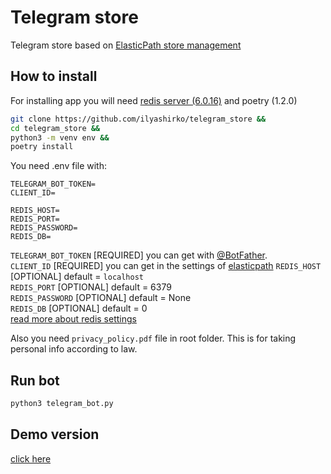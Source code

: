 # Telegram store
Telegram store based on [ElasticPath store management](https://euwest.cm.elasticpath.com/)

## How to install
For installing app you will need [redis server (6.0.16)](https://redis.io/docs/getting-started/installation/) and poetry (1.2.0)
```sh
git clone https://github.com/ilyashirko/telegram_store &&
cd telegram_store &&
python3 -m venv env &&
poetry install
```
You need .env file with:
```
TELEGRAM_BOT_TOKEN=
CLIENT_ID=

REDIS_HOST=
REDIS_PORT=
REDIS_PASSWORD=
REDIS_DB=
```
`TELEGRAM_BOT_TOKEN` [REQUIRED] you can get with [@BotFather](https://t.me/BotFather).  
`CLIENT_ID` [REQUIRED] you can get in the settings of [elasticpath](https://euwest.cm.elasticpath.com/)
`REDIS_HOST` [OPTIONAL] default = `localhost`  
`REDIS_PORT` [OPTIONAL] default = 6379  
`REDIS_PASSWORD` [OPTIONAL] default = None  
`REDIS_DB` [OPTIONAL] default = 0  
[read more about redis settings](https://developer.redis.com/develop/python/)  

Also you need `privacy_policy.pdf` file in root folder. This is for taking personal info according to law.  

## Run bot
```sh
python3 telegram_bot.py
```
## Demo version
[click here](https://t.me/ilyashirko_store_demo_bot)